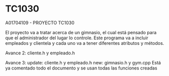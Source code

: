 # TC1030
A01704109 - PROYECTO TC1030 


El proyecto va a tratar acerca de un gimnasio, el cual está pensado para que el administrador del lugar lo controle. 
Este programa va a incluir empleados y clientela y cada uno va a tener diferentes atributos y métodos.

Avance 2: cliente.h y empleado.h

Avance 3: 
  update: cliente.h y empleado.h
  new: gimnasio.h y gym.cpp
Está ya comentado todo el documento y se usan todas las funciones creadas
